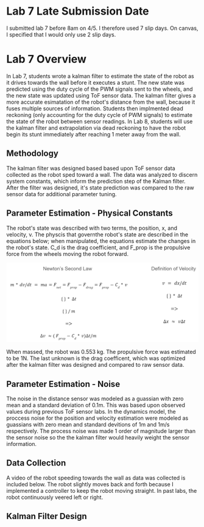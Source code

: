 # Lab 7 Late Submission Date
I submitted lab 7 before 8am on 4/5. I therefore used 7 slip days. On canvas, I specified that I would only use 2 slip days.

# Lab 7 Overview
In Lab 7, students wrote a kalman filter to estimate the state of the robot as it drives towards the wall before it executes a stunt. The new state was predicted using the duty cycle of the PWM signals sent to the wheels, and the new state was updated using ToF sensor data. The kalman filter gives a more accurate esimatation of the robot's distance from the wall, because it fuses multiple sources of information. Students then implmented dead reckoning (only accounting for the duty cycle of PWM signals) to estimate the state of the robot between sensor readings. In Lab 8, students will use the kalman filter and extrapolation via dead reckoning to have the robot begin its stunt immediately after reaching 1 meter away from the wall.

## Methodology
The kalman filter was designed based based upon ToF sensor data collected as the robot sped toward a wall. The data was analyzed to discern system constants, which inform the prediction step of the Kalman filter. After the filter was designed, it's state prediction was compared to the raw sensor data for additional parameter tuning.  

## Parameter Estimation - Physical Constants
The robot's state was described with two terms, the position, x, and velocity, v. The physcis that governthe robot's state are described in the equations below; when manipulated, the equations estimate the changes in the robot's state. C_d is the drag coefficient, and F_prop is the propulsive force from the wheels moving the robot forward.

<img src="Eqns.PNG" class="img-responsive" alt="" width= 900> 

When massed, the robot was 0.553 kg. The propulsive force was estimated to be 1N. The last unknown is the drag coefficent, which was optimized after the kalman filter was designed and compared to raw sensor data. 

## Parameter Estimation - Noise
The noise in the distance sensor was modeled as a guassian with zero mean and a standard deviation of 0.1m. This was based upon observed values during previous ToF sensor labs. In the dynamics model, the proccess noise for the position and velocity estimation were modeled as guassians with zero mean and standard devitions of 1m and 1m/s respectively. The process noise was made 1 order of magnitude larger than the sensor noise so the the kalman filter would heavily weight the sensor information. 

## Data Collection
A video of the robot speeding towards the wall as data was collected is included below. The robot slightly moves back and forth because I implemented a controller to keep the robot moving straight. In past labs, the robot continuously veered left or right.


## Kalman Filter Design
